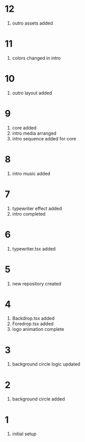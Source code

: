 # 12

1. outro assets added

# 11

1. colors changed in intro

# 10

1. outro layout added

# 9

1. core added
2. intro media arranged
3. intro sequence added for core

# 8

1. intro music added

# 7

1. typewriter effect added
2. intro completed

# 6

1. typewriter.tsx added

# 5

1. new repository created

# 4

1. Backdrop.tsx added
2. Foredrop.tsx added
3. logo animation complete

# 3

1. background circle logic updated

# 2

1. background circle added

# 1

1. initial setup
